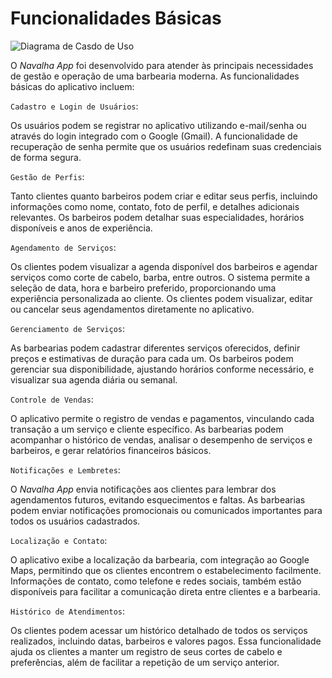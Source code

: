 # Funcionalidades Básicas

![Diagrama de Casdo de Uso](docs/CasoDe)

O *Navalha App* foi desenvolvido para atender às principais necessidades de gestão e operação de uma barbearia moderna. As funcionalidades básicas do aplicativo incluem:

`Cadastro e Login de Usuários`:

Os usuários podem se registrar no aplicativo utilizando e-mail/senha ou através do login integrado com o Google (Gmail).
A funcionalidade de recuperação de senha permite que os usuários redefinam suas credenciais de forma segura.

`Gestão de Perfis`:

Tanto clientes quanto barbeiros podem criar e editar seus perfis, incluindo informações como nome, contato, foto de perfil, e detalhes adicionais relevantes.
Os barbeiros podem detalhar suas especialidades, horários disponíveis e anos de experiência.

`Agendamento de Serviços`:

Os clientes podem visualizar a agenda disponível dos barbeiros e agendar serviços como corte de cabelo, barba, entre outros.
O sistema permite a seleção de data, hora e barbeiro preferido, proporcionando uma experiência personalizada ao cliente.
Os clientes podem visualizar, editar ou cancelar seus agendamentos diretamente no aplicativo.

`Gerenciamento de Serviços`:

As barbearias podem cadastrar diferentes serviços oferecidos, definir preços e estimativas de duração para cada um.
Os barbeiros podem gerenciar sua disponibilidade, ajustando horários conforme necessário, e visualizar sua agenda diária ou semanal.

`Controle de Vendas`:

O aplicativo permite o registro de vendas e pagamentos, vinculando cada transação a um serviço e cliente específico.
As barbearias podem acompanhar o histórico de vendas, analisar o desempenho de serviços e barbeiros, e gerar relatórios financeiros básicos.

`Notificações e Lembretes`:

O *Navalha App* envia notificações aos clientes para lembrar dos agendamentos futuros, evitando esquecimentos e faltas.
As barbearias podem enviar notificações promocionais ou comunicados importantes para todos os usuários cadastrados.

`Localização e Contato`:

O aplicativo exibe a localização da barbearia, com integração ao Google Maps, permitindo que os clientes encontrem o estabelecimento facilmente.
Informações de contato, como telefone e redes sociais, também estão disponíveis para facilitar a comunicação direta entre clientes e a barbearia.

`Histórico de Atendimentos`:

Os clientes podem acessar um histórico detalhado de todos os serviços realizados, incluindo datas, barbeiros e valores pagos.
Essa funcionalidade ajuda os clientes a manter um registro de seus cortes de cabelo e preferências, além de facilitar a repetição de um serviço anterior.

